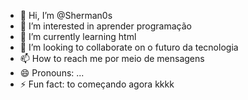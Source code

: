 - 👋 Hi, I’m @Sherman0s
- 👀 I’m interested in aprender programação
- 🌱 I’m currently learning html
- 💞️ I’m looking to collaborate on o futuro da tecnologia
- 📫 How to reach me por meio de mensagens 
- 😄 Pronouns: ...
- ⚡ Fun fact: to começando agora kkkk

<!---
Sherman0s/Sherman0s is a ✨ special ✨ repository because its `README.md` (this file) appears on your GitHub profile.
You can click the Preview link to take a look at your changes.
--->
